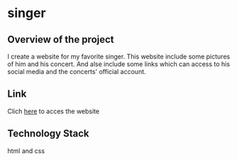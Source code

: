 # singer

## Overview of the project
I create a website for my favorite singer. This website include some pictures of him and his concert. And alse include some links which can access to his social media and the concerts' official account.

## Link
Clich [here](https://xinyi-zeng.github.io/singer/) to acces the website

## Technology Stack
html and css